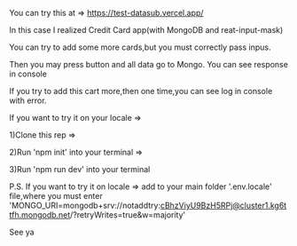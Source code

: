 You can try this at => https://test-datasub.vercel.app/

In this case I realized Credit Card app(with MongoDB and reat-input-mask)

You can try to add some more cards,but you must correctly pass inpus.

Then you may press button and all data go to Mongo. You can see response in console

If you try to add this cart more,then one time,you can see log in console with error.

If you want to try it on your locale => 

1)Clone this rep =>

2)Run 'npm init' into your terminal =>

3)Run 'npm run dev' into your terminal

P.S. If you want to try it on locale => add to your main folder '.env.locale' file,where you must enter 'MONGO_URI=mongodb+srv://notaddtry:cBhzViyU9BzH5RPj@cluster1.kg6ttfh.mongodb.net/?retryWrites=true&w=majority'

See ya
